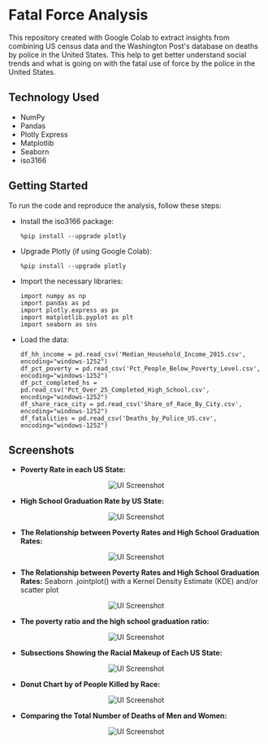 # Fatal Force Analysis

This repository created with Google Colab to extract insights from combining US census data and the Washington Post's database on deaths by police in the United States. This help to get better understand social trends and what is going on with the fatal use of force by the police in the United States.

## Technology Used
- NumPy
- Pandas
- Plotly Express
- Matplotlib
- Seaborn
- iso3166 


## Getting Started
To run the code and reproduce the analysis, follow these steps:
- Install the iso3166 package:

    ``` %pip install --upgrade plotly ```
- Upgrade Plotly (if using Google Colab):

  ``` %pip install --upgrade plotly ```

- Import the necessary libraries:

  ```
  import numpy as np
  import pandas as pd
  import plotly.express as px
  import matplotlib.pyplot as plt
  import seaborn as sns
   ```

- Load the data:

  ```
  df_hh_income = pd.read_csv('Median_Household_Income_2015.csv', encoding="windows-1252")
  df_pct_poverty = pd.read_csv('Pct_People_Below_Poverty_Level.csv', encoding="windows-1252")
  df_pct_completed_hs = pd.read_csv('Pct_Over_25_Completed_High_School.csv', encoding="windows-1252")
  df_share_race_city = pd.read_csv('Share_of_Race_By_City.csv', encoding="windows-1252")
  df_fatalities = pd.read_csv('Deaths_by_Police_US.csv', encoding="windows-1252")
   ```

## Screenshots
- **Poverty Rate in each US State:**
<div align="center"><img src="fatal_force_1.png" alt="UI Screenshot"/></div>

- **High School Graduation Rate by US State:**
<div align="center"><img src="fatal_force_2.png" alt="UI Screenshot"/></div>

- **The Relationship between Poverty Rates and High School Graduation Rates:**
<div align="center"><img src="fatal_force_3.png" alt="UI Screenshot"/></div>

- **The Relationship between Poverty Rates and High School Graduation Rates:** Seaborn .jointplot() with a Kernel Density Estimate (KDE) and/or scatter plot 
<div align="center"><img src="fatal_force_4.png" alt="UI Screenshot"/></div>

- **The poverty ratio and the high school graduation ratio:**
<div align="center"><img src="fatal_force_5.png" alt="UI Screenshot"/></div>

- **Subsections Showing the Racial Makeup of Each US State:**
<div align="center"><img src="fatal_force_6.png" alt="UI Screenshot"/></div> 

- **Donut Chart by of People Killed by Race:**
<div align="center"><img src="fatal_force_7.png" alt="UI Screenshot"/></div> 

- **Comparing the Total Number of Deaths of Men and Women:**
<div align="center"><img src="fatal_force_8.png" alt="UI Screenshot"/></div>
